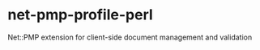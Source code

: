 net-pmp-profile-perl
====================

Net::PMP extension for client-side document management and validation
